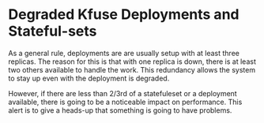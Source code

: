 # Degraded Kfuse Deployments and Stateful-sets

As a general rule, deployments are are usually setup with at least three replicas.  The reason for this is that with one replica is down, there is at least two others available 
to handle the work. This redundancy allows the system to stay up even with the deployment is degraded.

However, if there are less than 2/3rd of a statefuleset or a deployment available, there is going to be a noticeable impact on performance.  This alert is to give a heads-up that
something is going to have problems.
